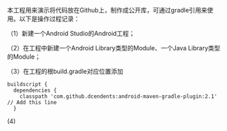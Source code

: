 本工程用来演示将代码放在Github上，制作成公开库，可通过gradle引用来使用。以下是操作过程记录：

（1）新建一个Android Studio的Android工程；

（2）在工程中新建一个Android Library类型的Module、一个Java Library类型的Module；

（3）在工程的根build.gradle对应位置添加 

```
buildscript { 
  dependencies {
    classpath 'com.github.dcendents:android-maven-gradle-plugin:2.1' // Add this line
  }
```

(4)